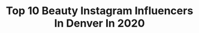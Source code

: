 ---
title: Top 10 Beauty Instagram Influencers In Denver In 2020
description: >-
  Find top beauty Instagram influencers in Denver in 2020. Most popular hashtags: #denver #colorado #fashion #blonde.
platform: Instagram
profiles:
  - username: "stylemeblonde"
    fullname: >-
      ＭＥＧＡＮ  ＭＣＧＥＥＨＡＮ
    location: "United States"
    followers: 53111
    engagement: 182
    commentsToLikes: 0.176681
    avatar: "https://scontent-lht6-1.cdninstagram.com/v/t51.2885-19/s320x320/87717246_601575874017386_6881789251856367616_n.jpg?_nc_ht=scontent-lht6-1.cdninstagram.com&_nc_ohc=83zvv4WLqmgAX8aWEBo&oh=19acf4c14f5d5308f3355c8a8b663d97&oe=5EB8EF3E"
    verified: false
    hashtags: "#finalrose, #quarantinelife, #style, #sponsored"
  - username: "sunshinef0x"
    fullname: >-
      Falena ꧁☬꧂Model
    location: "United States"
    followers: 3094
    engagement: 953
    commentsToLikes: 0.072541
    avatar: "https://scontent-lhr8-1.cdninstagram.com/v/t51.2885-19/s320x320/79378803_554728125378386_7555050432343572480_n.jpg?_nc_ht=scontent-lhr8-1.cdninstagram.com&_nc_ohc=R1PqqZHVY7AAX_rdWd-&oh=3b3821e4afaef27e6fd14d495b26d107&oe=5EB947A5"
    verified: false
    hashtags: "#cuteoutfit, #beautiful, #festivaloutfit, #decadence"
  - username: "alexlewistv"
    fullname: >-
      Alexandra Lewis
    location: "United States"
    followers: 7770
    engagement: 637
    commentsToLikes: 0.087876
    avatar: "https://scontent-lhr8-1.cdninstagram.com/v/t51.2885-19/s320x320/91233503_214804989836310_2249977948687826944_n.jpg?_nc_ht=scontent-lhr8-1.cdninstagram.com&_nc_ohc=zKc4GAGkDhsAX97JEbI&oh=f3e593d4afc903093ad55827b79e638f&oe=5EB9EE91"
    verified: true
    hashtags: "#itsagirl, #donnasummermusical, #tbt, #countyourblessings"
  - username: "christine.clarissa"
    fullname: >-
      ↠ C h r i s t i n e  N ↞
    location: "United States"
    followers: 65902
    engagement: 347
    commentsToLikes: 0.037028
    avatar: "https://scontent-ams4-1.cdninstagram.com/v/t51.2885-19/s320x320/58410680_883015718720491_3888879207610056704_n.jpg?_nc_ht=scontent-ams4-1.cdninstagram.com&_nc_ohc=jH3l_qLO7vUAX_NYZj4&oh=623741a7b73d33c5a2264fd90b340702&oe=5EBB327E"
    verified: false
    hashtags: "#curls, #fashionnova, #fringe, #loveyourself"
  - username: "jonathanshoupstudio"
    fullname: >-
      Jonathan Shoup
    location: "United States"
    followers: 6122
    engagement: 1199
    commentsToLikes: 0.016938
    avatar: "https://scontent-lhr8-1.cdninstagram.com/v/t51.2885-19/s320x320/70680483_1152391691638493_7826090627094806528_n.jpg?_nc_ht=scontent-lhr8-1.cdninstagram.com&_nc_ohc=yHb6GoPG1kcAX9jbsR_&oh=c2d1ef1fcf972bc3b422daec8be032c9&oe=5EB8B2F3"
    verified: false
    hashtags: "#dance, #beagoodperson, #jonathanshoup, #blonde"
  - username: "cassidyeats"
    fullname: >-
      cassidy ✌🏼
    location: "United States"
    followers: 20283
    engagement: 319
    commentsToLikes: 0.040326
    avatar: "https://scontent-lht6-1.cdninstagram.com/v/t51.2885-19/s320x320/56866543_385311372072980_7632485716278116352_n.jpg?_nc_ht=scontent-lht6-1.cdninstagram.com&_nc_ohc=wGVj0G4LKT0AX_GBPwi&oh=ad95c7ecf5a38c31cf8294b1b2735c89&oe=5EBAF6A7"
    verified: false
    hashtags: "#liketkit, #sproutspartner, #foodbloggersstayinghome, #stayhome"
  - username: "bibyanamorales"
    fullname: >-
      Bibyana Morales 🧿
    location: "United States"
    followers: 26038
    engagement: 796
    commentsToLikes: 0.032320
    avatar: "https://scontent-amt2-1.cdninstagram.com/v/t51.2885-19/s320x320/90019192_2500826736837760_7809552438909730816_n.jpg?_nc_ht=scontent-amt2-1.cdninstagram.com&_nc_ohc=CYgHBEgX0XQAX__ZZ6C&oh=4b0ff27a3584e90df089681b52fe9870&oe=5EBA0A7D"
    verified: false
    hashtags: "#gucci, #disneygirl, #december, #lovinit"
  - username: "thejessiegrace"
    fullname: >-
      Jessie Tartarini
    location: "United States"
    followers: 16146
    engagement: 333
    commentsToLikes: 0.074118
    avatar: "https://scontent-atl3-1.cdninstagram.com/v/t51.2885-19/s320x320/84770545_122849769139121_1543048266164207616_n.jpg?_nc_ht=scontent-atl3-1.cdninstagram.com&_nc_ohc=PWCur35cRHEAX8na9zy&oh=f8f0606eaa784a590134a258744ec678&oe=5EBB31AB"
    verified: false
    hashtags: "#beautylifestyle, #christianapparel, #glowyskin, #letterboards"
  - username: "ellelearyartistry"
    fullname: >-
      Elle Leary
    location: "United States"
    followers: 27573
    engagement: 173
    commentsToLikes: 0.063377
    avatar: "https://scontent-ams4-1.cdninstagram.com/v/t51.2885-19/s320x320/87244363_562269184498078_5122635424111525888_n.jpg?_nc_ht=scontent-ams4-1.cdninstagram.com&_nc_ohc=uadvua_mjOsAX-pqe3g&oh=cc8908e3f035babb789cef919e1ed22d&oe=5EB9383E"
    verified: false
    hashtags: "#ellesquad, #cleanskin, #wanderbeauty, #magiclinks"
  - username: "_kianamarina_"
    fullname: >-
      K i a n a  J o h n s o n
    location: "United States"
    followers: 3047
    engagement: 1204
    commentsToLikes: 0.073421
    avatar: "https://scontent-ams4-1.cdninstagram.com/v/t51.2885-19/s320x320/67263057_213431099551451_8868023919005663232_n.jpg?_nc_ht=scontent-ams4-1.cdninstagram.com&_nc_ohc=w-EdZhSi2SMAX9CNxVi&oh=d1fd71976e434eadd109d859bc903af7&oe=5EBB23E1"
    verified: false
    hashtags: "#extraterrestrial, #goldendoodle, #puppymom"
---